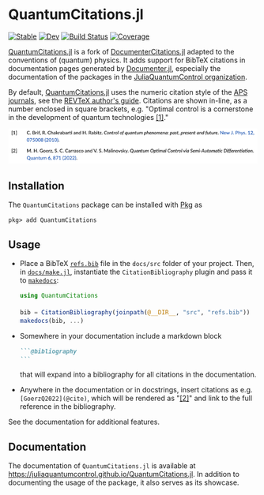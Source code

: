 # QuantumCitations.jl

[![Stable](https://img.shields.io/badge/docs-stable-blue.svg)](https://juliaquantumcontrol.github.io/QuantumCitations.jl/)
[![Dev](https://img.shields.io/badge/docs-dev-blue.svg)](https://juliaquantumcontrol.github.io/QuantumCitations.jl/dev)
[![Build Status](https://github.com/JuliaQuantumControl/QuantumCitations.jl/workflows/CI/badge.svg)](https://github.com/JuliaQuantumControl/QuantumCitations.jl/actions)
[![Coverage](https://codecov.io/gh/JuliaQuantumControl/QuantumCitations.jl/branch/master/graph/badge.svg)](https://codecov.io/gh/JuliaQuantumControl/QuantumCitations.jl)


[QuantumCitations.jl](https://github.com/JuliaQuantumControl/QuantumCitations.jl#quantumcitationsjl) is a fork of [DocumenterCitations.jl](https://github.com/ali-ramadhan/DocumenterCitations.jl) adapted to the conventions of (quantum) physics. It adds support for BibTeX citations in documentation pages generated by [Documenter.jl](https://github.com/JuliaDocs/Documenter.jl), especially the documentation of the packages in the [JuliaQuantumControl organization](https://github.com/JuliaQuantumControl).

By default, [QuantumCitations.jl](https://github.com/JuliaQuantumControl/QuantumCitations.jl#quantumcitationsjl) uses the numeric citation style of the [APS journals](https://journals.aps.org), see the [REVTeX author's guide](https://www.ctan.org/tex-archive/macros/latex/contrib/revtex/auguide).  Citations are shown in-line, as a number enclosed in square brackets, e.g. "Optimal control is a cornerstone in the development of quantum technologies [[1]](#screenshot)."


<img id="screenshot" src="docs/src/assets/references.png" alt="Rendered bibliography of two references, [1] and [2]" width="830px">

## Installation

The `QuantumCitations` package can be installed with [Pkg](https://pkgdocs.julialang.org/v1/) as

~~~
pkg> add QuantumCitations
~~~

## Usage

*   Place a BibTeX [`refs.bib`](https://github.com/JuliaQuantumControl/QuantumCitations.jl/blob/master/docs/src/refs.bib) file in the `docs/src` folder of your project.  Then, in [`docs/make.jl`](https://github.com/JuliaQuantumControl/QuantumCitations.jl/blob/master/docs/make.jl), instantiate the `CitationBibliography` plugin and pass it to [`makedocs`](https://documenter.juliadocs.org/stable/lib/public/#Documenter.makedocs):

    ```julia
    using QuantumCitations

    bib = CitationBibliography(joinpath(@__DIR__, "src", "refs.bib"))
    makedocs(bib, ...)
    ```

*   Somewhere in your documentation include a markdown block

    ~~~markdown
    ```@bibliography
    ```
    ~~~

    that will expand into a bibliography for all citations in the documentation.

*   Anywhere in the documentation or in docstrings, insert citations as e.g. `[GoerzQ2022](@cite)`, which will be rendered as "[[2]](#screenshot)" and link to the full reference in the bibliography.

See the documentation for additional features.

## Documentation

The documentation of `QuantumCitations.jl` is available at <https://juliaquantumcontrol.github.io/QuantumCitations.jl>. In addition to documenting the usage of the package, it also serves as its showcase.

